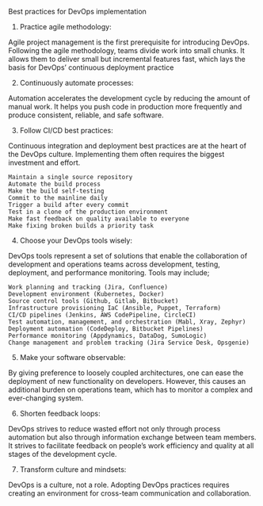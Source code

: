 Best practices for DevOps implementation

1. Practice agile methodology:

Agile project management is the first prerequisite for introducing DevOps. Following the agile methodology, teams divide work into small chunks. It allows them to deliver small but incremental features fast, which lays the basis for DevOps’ continuous deployment practice

2. Continuously automate processes:

Automation accelerates the development cycle by reducing the amount of manual work. It helps you push code in production more frequently and produce consistent, reliable, and safe software.

3. Follow CI/CD best practices:

Continuous integration and deployment best practices are at the heart of the DevOps culture. Implementing them often requires the biggest investment and effort.

    Maintain a single source repository
    Automate the build process
    Make the build self-testing
    Commit to the mainline daily
    Trigger a build after every commit
    Test in a clone of the production environment
    Make fast feedback on quality available to everyone
    Make fixing broken builds a priority task

4. Choose your DevOps tools wisely:

DevOps tools represent a set of solutions that enable the collaboration of development and operations teams across development, testing, deployment, and performance monitoring. Tools may include;

    Work planning and tracking (Jira, Confluence)
    Development environment (Kubernetes, Docker)
    Source control tools (Github, Gitlab, Bitbucket)
    Infrastructure provisioning IaC (Ansible, Puppet, Terraform)
    CI/CD pipelines (Jenkins, AWS CodePipeline, CircleCI)
    Test automation, management, and orchestration (Mabl, Xray, Zephyr)
    Deployment automation (CodeDeploy, Bitbucket Pipelines)
    Performance monitoring (Appdynamics, DataDog, SumoLogic)
    Change management and problem tracking (Jira Service Desk, Opsgenie)

5. Make your software observable:

By giving preference to loosely coupled architectures, one can ease the deployment of new functionality on developers. However, this causes an additional burden on operations team, which has to monitor a complex and ever-changing system.

6. Shorten feedback loops:

DevOps strives to reduce wasted effort not only through process automation but also through information exchange between team members. It strives to facilitate feedback on people’s work efficiency and quality at all stages of the development cycle.

7. Transform culture and mindsets:

DevOps is a culture, not a role. Adopting DevOps practices requires creating an environment for cross-team communication and collaboration.